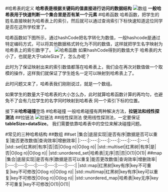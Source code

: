 #哈希表的定义
**哈希表是根据关键码的值直接进行访问的数据结构**
![数组](https://code-thinking-1253855093.file.myqcloud.com/pics/20210104234805168.png)
**一般哈希表用于快速判断一个集合里是否有某一个元素**
#哈希函数
哈希函数，把学生的姓名直接映射为哈希表上的索引，然后就可以通过查询索引下标快速知道这位同学是否在这所学校里了。

哈希函数如下图所示，通过hashCode把名字转化为数值，一般hashcode是通过特定编码方式，可以将其他数据格式转化为不同的数值，这样就把学生名字映射为哈希表上的索引数字了。
![哈希函数](https://code-thinking-1253855093.file.myqcloud.com/pics/2021010423484818.png)
如果hashCode得到的数值大于 哈希表的大小了，也就是大于tableSize了，怎么办呢？

此时为了保证映射出来的索引数值都落在哈希表上，我们会在再次对数值做一个取模的操作，这样我们就保证了学生姓名一定可以映射到哈希表上了。

此时问题又来了，哈希表我们刚刚说过，就是一个数组。

如果学生的数量大于哈希表的大小怎么办，此时就算哈希函数计算的再均匀，也避免不了会有几位学生的名字同时映射到哈希表 同一个索引下标的位置。

接下来**哈希碰撞**登场
#哈希碰撞
一般哈希碰撞有两种解决方法，**拉链法和线性探测法**
##拉链法
![拉链法](https://code-thinking-1253855093.file.myqcloud.com/pics/20210104235015226.png)
##线性探测法
使用线性探测法，一定要保证**tableSize>dataSize**。 我们需要依靠哈希表中的空位来解决碰撞问题。

#常见的三种哈希结构
##数组
##set
|集合|底层实现|是否有序|数据是否可以重复|能否更改数值|查询效率|增删效率|
|:---:|:---:|:---:|:---:|:---:|:---:|:---:|
|std::set|红黑树|有序|否|否|O(log n)|O(log n)|
|std::multiset|红黑树|有序|是|否|O(log n)|O(log n)|
|std::unordered_set|哈希表|无序|否|否|O(1)|O(1)|
##map
|集合|底层实现|是否有序|数据是否可以重复|能否更改数值|查询效率|增删效率|
|:---:|:---:|:---:|:---:|:---:|:---:|:---:|
|std::map|红黑树|key有序|key不可重复|key不可修改|O(log n)|O(log n)|
|std::multimap|红黑树|key有序|key可以重复|key不可修改|O(log n)|O(log n)|
|std::unordered_map|哈希表|key无序|key不可重复|key不可修改|O(1)|O(1)|